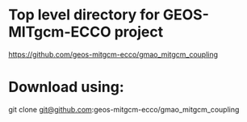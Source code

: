 # Top level directory for GEOS-MITgcm-ECCO project
https://github.com/geos-mitgcm-ecco/gmao_mitgcm_coupling

# Download using:
git clone git@github.com:geos-mitgcm-ecco/gmao_mitgcm_coupling
